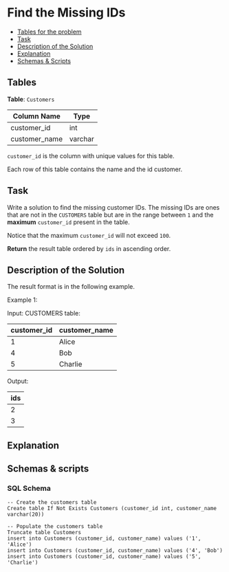 # Find the Missing IDs

- [Tables for the problem](#tables)
- [Task](#task)
- [Description of the Solution](#description-of-the-solution)
- [Explanation](#explanation)
- [Schemas & Scripts](#schemas--scripts)

## Tables 

**Table**: `Customers`

| Column Name   | Type    |
|---------------|---------|
| customer_id   | int     |
| customer_name | varchar |

`customer_id` is the column with unique values for this table.

Each row of this table contains the name and the id customer.

## Task

Write a solution to find the missing customer IDs. The missing IDs are ones that are not in the `CUSTOMERS` table but 
are in the range between `1` and the **maximum** `customer_id` present in the table.

Notice that the maximum `customer_id` will not exceed `100`.

**Return** the result table ordered by `ids` in ascending order.

## Description of the Solution ##

The result format is in the following example.

Example 1:

Input: 
CUSTOMERS table:

| customer_id | customer_name |
|-------------|---------------|
| 1           | Alice         |
| 4           | Bob           |
| 5           | Charlie       |

Output: 

| ids |
|-----|
| 2   |
| 3   |

## Explanation ##

## Schemas & scripts

### SQL Schema

```genericsql
-- Create the customers table
Create table If Not Exists Customers (customer_id int, customer_name varchar(20))

-- Populate the customers table    
Truncate table Customers
insert into Customers (customer_id, customer_name) values ('1', 'Alice')
insert into Customers (customer_id, customer_name) values ('4', 'Bob')
insert into Customers (customer_id, customer_name) values ('5', 'Charlie')
```